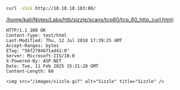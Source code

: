 ```bash
curl -sSik http://10.10.10.103:80/
```

[/home/kali/Notes/Labs/htb/sizzle/scans/tcp80/tcp_80_http_curl.html](file:///home/kali/Notes/Labs/htb/sizzle/scans/tcp80/tcp_80_http_curl.html):

```
HTTP/1.1 200 OK
Content-Type: text/html
Last-Modified: Thu, 12 Jul 2018 17:39:25 GMT
Accept-Ranges: bytes
ETag: "56f2784671ad41:0"
Server: Microsoft-IIS/10.0
X-Powered-By: ASP.NET
Date: Tue, 11 Feb 2025 15:21:28 GMT
Content-Length: 60

<img src="/images/sizzle.gif" alt="Sizzle" title="Sizzle" />

```
